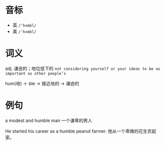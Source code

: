# 音标

- 英 `/'hʌmbl/`
- 美 `/'hʌmbl/`

# 词义

adj. 谦逊的；地位低下的
`not considering yourself or your ideas to be as important as other people’s`



hum(地) ＋ ble → 接近地的 → 谦逊的

# 例句

a modest and humble man
一个谦卑的男人

He started his career as a humble peanut farmer.
他从一个卑微的花生农起家。


